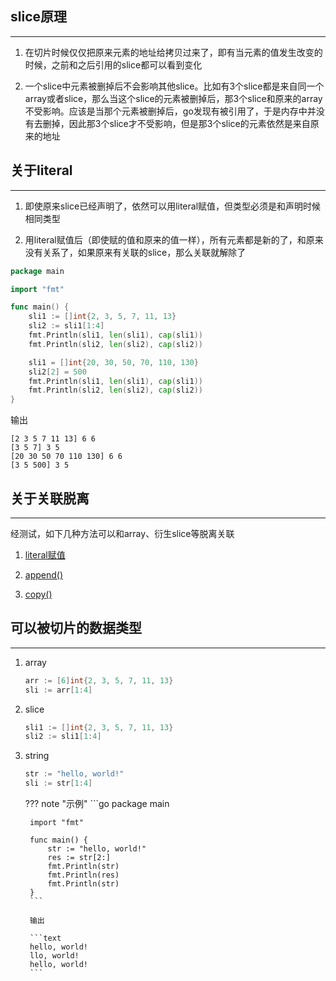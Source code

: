 ## **slice原理**

---

1. 在切片时候仅仅把原来元素的地址给拷贝过来了，即有当元素的值发生改变的时候，之前和之后引用的slice都可以看到变化

2. 一个slice中元素被删掉后不会影响其他slice。比如有3个slice都是来自同一个array或者slice，那么当这个slice的元素被删掉后，那3个slice和原来的array不受影响。应该是当那个元素被删掉后，go发现有被引用了，于是内存中并没有去删掉，因此那3个slice才不受影响，但是那3个slice的元素依然是来自原来的地址

## **关于literal**

---

1. 即使原来slice已经声明了，依然可以用literal赋值，但类型必须是和声明时候相同类型

2. 用literal赋值后（即使赋的值和原来的值一样），所有元素都是新的了，和原来没有关系了，如果原来有关联的slice，那么关联就解除了

```go
package main

import "fmt"

func main() {
	sli1 := []int{2, 3, 5, 7, 11, 13}
	sli2 := sli1[1:4]
	fmt.Println(sli1, len(sli1), cap(sli1))
	fmt.Println(sli2, len(sli2), cap(sli2))

	sli1 = []int{20, 30, 50, 70, 110, 130}
	sli2[2] = 500
	fmt.Println(sli1, len(sli1), cap(sli1))
	fmt.Println(sli2, len(sli2), cap(sli2))
}
```

输出

```text
[2 3 5 7 11 13] 6 6
[3 5 7] 3 5
[20 30 50 70 110 130] 6 6
[3 5 500] 3 5
```

## **关于关联脱离**

---

经测试，如下几种方法可以和array、衍生slice等脱离关联

1. [literal赋值](/datatype/arr_sli_key/#literal)

2. [append()](/datatype/arr_sli_append/)

3. [copy()](/datatype/arr_sli_copy/#copy)

## **可以被切片的数据类型**

---

1. array

	```go
	arr := [6]int{2, 3, 5, 7, 11, 13}
	sli := arr[1:4]
	```

2. slice

	```go
	sli1 := []int{2, 3, 5, 7, 11, 13}
	sli2 := sli1[1:4]
	```

3. string

	```go
	str := "hello, world!"
	sli := str[1:4]
	```

	??? note "示例"
		```go
		package main

		import "fmt"

		func main() {
		    str := "hello, world!"
		    res := str[2:]
		    fmt.Println(str)
		    fmt.Println(res)
		    fmt.Println(str)
		}
		```

		输出

		```text
		hello, world!
		llo, world!
		hello, world!
		```
